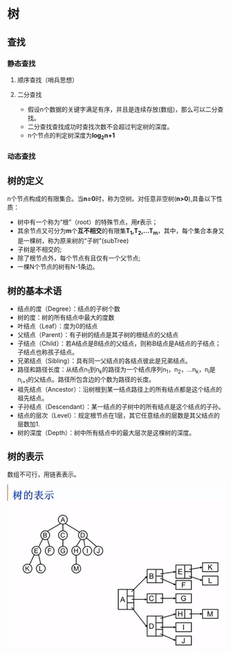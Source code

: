 # 树
## 查找
### 静态查找
1. 顺序查找（哨兵思想）
2. 二分查找

    - 假设n个数据的关键字满足有序，并且是连续存放(数组)，那么可以二分查找。
    - 二分查找查找成功时查找次数不会超过判定树的深度。
    - n个节点的判定树深度为**log<sub>2</sub>n+1**
### 动态查找
## 树的定义
n个节点构成的有限集合。当**n=0**时，称为空树。对任意非空树(**n>0**),具备以下性质：
- 树中有一个称为“根”（root）的特殊节点，用**r**表示；
- 其余节点又可分为**m**个**互不相交**的有限集**T<sub>1</sub>,T<sub>2</sub>,...T<sub>m</sub>**，其中，每个集合本身又是一棵树，称为原来树的“子树”(subTree)
- 子树是不相交的;
- 除了根节点外，每个节点有且仅有一个父节点;
- 一棵N个节点的树有N-1条边。
## 树的基本术语
- 结点的度（Degree）：结点的子树个数
- 树的度：树的所有结点中最大的度数
- 叶结点（Leaf）：度为0的结点
- 父结点（Parent）：有子树的结点是其子树的根结点的父结点
- 子结点（Child）：若A结点是B结点的父结点，则称B结点是A结点的子结点；子结点也称孩子结点。
- 兄弟结点（Sibling）：具有同一父结点的各结点彼此是兄弟结点。 
- 路径和路径长度：从结点n<sub>1</sub>到n<sub>k</sub>的路径为一个结点序列n<sub>1</sub>，n<sub>2</sub>，...n<sub>k</sub>，n<sub>i</sub>是n<sub>i+1</sub>的父结点。路径所包含边的个数为路径的长度。
- 祖先结点（Ancestor）：沿树根到某一结点路径上的所有结点都是这个结点的祖先结点。
- 子孙结点（Descendant）：某一结点的子树中的所有结点是这个结点的子孙。
- 结点的层次（Level）：规定根节点在1层，其它任意结点的层数是其父结点的层数加1.
- 树的深度（Depth）：树中所有结点中的最大层次是这棵树的深度。
## 树的表示
数组不可行，用链表表示。

<div align="center">
<img src="./tree_01.png">
</div>
